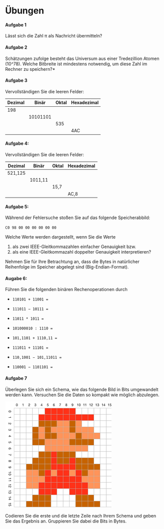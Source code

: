 # Übungen

#### Aufgabe 1
Lässt sich die Zahl π als Nachricht übermitteln?

#### Aufgabe 2
Schätzungen zufolge besteht das Universum aus einer Tredezillion Atomen (10^78). Welche Bitbreite ist mindestens notwendig, um diese Zahl im Rechner zu speichern?*

#### Aufgabe 3
Vervollständigen Sie die leeren Felder:

| Dezimal | Binär    | Oktal | Hexadezimal |
|---------|----------|-------|-------------|
| 198     |          |       |             |
|         | 10101101 |       |             |
|         |          |  535  |             |
|         |          |       | 4AC         |


#### Aufgabe 4:
Vervollständigen Sie die leeren Felder:

| Dezimal | Binär    | Oktal | Hexadezimal |
|---------|----------|-------|-------------|
| 521,125 |          |       |             |
|         | 1011,11  |       |             |
|         |          |  15,7 |             |
|         |          |       | AC,8        |


#### Aufgabe 5:
Während der Fehlersuche stoßen Sie auf das folgende Speicherabbild:

`C0 98 00 00 00 00 00 00`

Welche Werte werden dargestellt, wenn Sie die Werte

1. als zwei IEEE-Gleitkommazahlen einfacher Genauigkeit bzw.
2. als eine IEEE-Gleitkommazahl doppelter Genauigkeit interpretieren?

Nehmen Sie für Ihre Betrachtung an, dass die Bytes in natürlicher Reihenfolge im Speicher abgelegt sind (Big-Endian-Format).


#### Augabe 6:
Führen Sie die folgenden binären Rechenoperationen durch

  * `110101 + 11001 =`
  * `111011 − 10111 =`
  * `11011 * 1011 =`
  * `101000010 : 1110 =`

  * `101,1101 + 1110,11 =`
  * `111011 + 11101 =`
  * `110,1001 − 101,11011 =`
  * `110001 − 1101101 =`


#### Aufgabe 7

Überlegen Sie sich ein Schema, wie das folgende Bild in Bits umgewandelt werden kann. Versuchen Sie die Daten so kompakt wie möglich abzulegen.

![](img/mario.png)

Codieren Sie die erste und die letzte Zeile nach Ihrem Schema und geben Sie das Ergebnis an. Gruppieren Sie dabei die Bits in Bytes.

